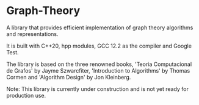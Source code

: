 # Graph-Theory
A library that provides efficient implementation of graph theory algorithms and representations.

It is built with C++20, hpp modules, GCC 12.2 as the compiler and Google Test.

The library is based on the three renowned books, 'Teoria Computacional de Grafos' by Jayme Szwarcfiter, 'Introduction to Algorithms' by Thomas Cormen 
and 'Algorithm Design' by Jon Kleinberg.

Note: This library is currently under construction and is not yet ready for production use.